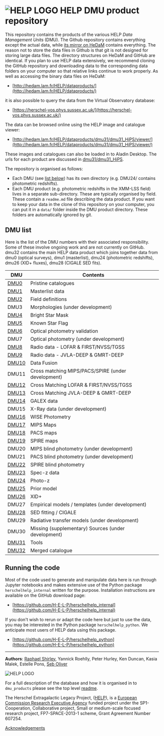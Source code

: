 # ![HELP LOGO](https://avatars1.githubusercontent.com/u/7880370?s=75&v=4) HELP DMU product repository


This repository contains the products of the various HELP *Data Management
Units* (DMU). The Github repository contains everything except the actual data,
while [its mirror on HeDaM](http://hedam.lam.fr/HELP/dataproducts/)
contains everything. The reason not to store the data files in Github is that git is not designed for storing large data files. The directory structures on HeDaM and GitHub are  identical. If you plan to use HELP data extensively, we recommend cloning the GitHub repository and downloading data to the corresponding data folders on your computer so that relative links continue to work properly. As well as accessing the binary data files on HeDaM:

- [http://hedam.lam.fr/HELP/dataproducts/](http://hedam.lam.fr/HELP/dataproducts/)

it is also possible to query the data from the Virtual Observatory database:

- [https://herschel-vos.phys.sussex.ac.uk/](https://herschel-vos.phys.sussex.ac.uk/)

The data can be browsed online using the HELP image and catalogue viewer:

- [http://hedam.lam.fr/HELP/dataproducts/dmu31/dmu31_HiPS/viewer/](http://hedam.lam.fr/HELP/dataproducts/dmu31/dmu31_HiPS/viewer/)

These images and catalogues can also be loaded in to Aladin Desktop. The urls for each product are discussed in [dmu31/dmu31_HiPS](dmu31/dmu31_HiPS).

The repository is organised as follows:

- Each DMU (see [list below](#dmu-list)) has its own directory (e.g. DMU24/ contains photometric redshifts). 
- Each DMU product (e.g. photometric redshifts in the XMM-LSS field) lives in a separate sub-directory. These are typically organised by field. These contain
  a `readme.md` file describing the data product.  If you want to keep your
  data in the clone of this repository on your computer, you can put it in
  a `data/` folder inside the DMU product directory.  These folders are
  automatically ignored by git.



DMU list
--------

Here is the list of the DMU numbers with their associated responsibility. Some of these involve ongoing work and are not currently on GitHub. dmu32 contains the main HELP data product which joins together data from dmu0 (optical surveys), dmu1 (masterlist), dmu24 (photometric redshifts), dmu26 (XID+ fluxes), dmu28 (CIGALE SED fits).

 DMU               |  Contents
-------------------|------------------------------------------
 [DMU0](dmu0)      |  Pristine catalogues
 [DMU1](dmu1)      |  Masterlist data
 [DMU2](dmu2)      |  Field definitions
 DMU3              |  Morphologies (under development) 
 [DMU4](dmu4)      |  Bright Star Mask
 [DMU5](dmu5)      |  Known Star Flag
 [DMU6](dmu6)      |  Optical photometry validation
 DMU7              |  Optical photometry (under development) 
 [DMU8](dmu8)      |  Radio data - LOFAR & FIRST/NVSS/TGSS
 [DMU9](dmu9)      |  Radio data - JVLA-DEEP & GMRT-DEEP
 [DMU10](dmu10)    |  Data Fusion
 DMU11             |  Cross matching MIPS/PACS/SPIRE (under development) 
 [DMU12](dmu12)    |  Cross Matching LOFAR & FIRST/NVSS/TGSS
 [DMU13](dmu13)    |  Cross Matching JVLA-DEEP & GMRT-DEEP
 [DMU14](dmu14)    |  GALEX data
 DMU15             |  X-Ray data (under development) 
 [DMU16](dmu16)    |  WISE Photometry
 [DMU17](dmu17)    |  MIPS Maps
 [DMU18](dmu18)    |  PACS maps
 [DMU19](dmu19)    |  SPIRE maps
 DMU20             |  MIPS blind photometry (under development) 
 DMU21             |  PACS blind photometry (under development) 
 [DMU22](dmu22)    |  SPIRE blind photometry
 [DMU23](dmu23)    |  Spec-z data
 [DMU24](dmu24)    |  Photo-z
 [DMU25](dmu25)    |  Prior model
 [DMU26](dmu26)    |  XID+
 DMU27             |  Empirical models / templates (under development) 
 [DMU28](dmu28)    |  SED fitting / CIGALE
 DMU29             |  Radiative transfer models (under development) 
 DMU30             |  Missing (supplementary) Sources (under development) 
 [DMU31](dmu31)    |  Tools
 [DMU32](dmu31)    |  Merged catalogue


Running the code
----------------

Most of the code used to generate and manipulate data here is run through Jupyter notebooks and makes extensive use of the Python package `herschelhelp_internal` written for the purpose. Installation instructions are available on the GitHub download page:

- [https://github.com/H-E-L-P/herschelhelp_internal](https://github.com/H-E-L-P/herschelhelp_internal)

If you don't wish to rerun or adapt the code here but just to use the data, you may be interested in the Python package `herschelhelp_python`. We anticipate most users of HELP data using this package.

- [https://github.com/H-E-L-P/herschelhelp_python](https://github.com/H-E-L-P/herschelhelp_python)



-------------------------------------------------------------------------------

**Authors**: [Raphael Shirley](http://raphaelshirley.co.uk/), Yannick Roehlly, Peter Hurley, Ken Duncan, Kasia Malek, Estelle Pons, [Seb Oliver](http://www.sussex.ac.uk/profiles/91548)

 ![HELP LOGO](https://avatars1.githubusercontent.com/u/7880370?s=75&v=4)
 
For a full description of the database and how it is organised in to `dmu_products` please see the top level [readme](../readme.md).
 
The Herschel Extragalactic Legacy Project, ([HELP](http://herschel.sussex.ac.uk/)), is a [European Commission Research Executive Agency](https://ec.europa.eu/info/departments/research-executive-agency_en)
funded project under the SP1-Cooperation, Collaborative project, Small or medium-scale focused research project, FP7-SPACE-2013-1 scheme, Grant Agreement
Number 607254.

[Acknowledgements](http://herschel.sussex.ac.uk/acknowledgements)
